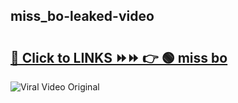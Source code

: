 
 ## miss_bo-leaked-video 

# <h2><a href="https://clipsfans.com/miss_bo&ref=git">🔗 Click to LINKS ⏩⏩ 👉 🟢 miss bo </a></h2>

<a href="https://clipsfans.com/miss_bo&ref=git" rel="nofollow" data-target="animated-image.originalLink"><img src="https://i.ibb.co.com/xMMVF88/686577567.gif" alt="Viral Video Original" style="max-width: 100%; display: inline-block;" data-target="animated-image.originalImage"></a>
